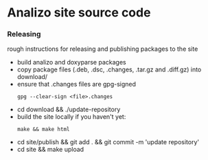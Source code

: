 # Analizo site source code

### Releasing

rough instructions for releasing and publishing packages to the site

* build analizo and doxyparse packages
* copy package files (.deb, .dsc, .changes, .tar.gz and .diff.gz) into download/
* ensure that .changes files are gpg-signed
  ```
  gpg --clear-sign <file>.changes
  ```
* cd download && ./update-repository
* build the site locally if you haven't yet:
  ```
  make && make html
  ```
* cd site/publish && git add . && git commit -m 'update repository'
* cd site && make upload
